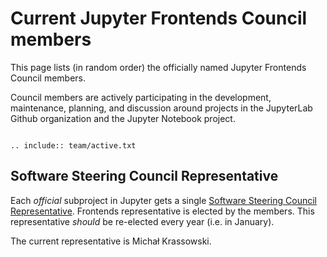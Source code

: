 # Current Jupyter Frontends Council members

This page lists (in random order) the officially named Jupyter Frontends Council members.

Council members are actively participating in the development, maintenance, planning, and discussion around projects in the JupyterLab Github organization and the Jupyter Notebook project.

```{eval-rst}

.. include:: team/active.txt

```


## Software Steering Council Representative

Each *official* subproject in Jupyter gets a single [Software Steering Council Representative](https://jupyter.org/governance/software_steering_council.html#software-steering-council). Frontends representative is elected by the members. This representative *should* be re-elected every year (i.e. in January).

The current representative is Michał Krassowski.
